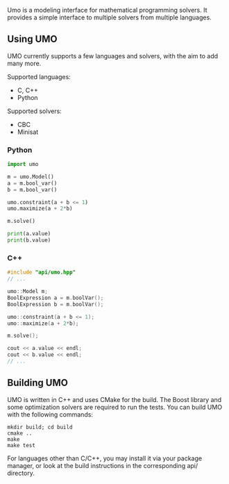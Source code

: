 
Umo is a modeling interface for mathematical programming solvers. It provides a simple interface to multiple solvers from multiple languages.

## Using UMO

UMO currently supports a few languages and solvers, with the aim to add many more.

Supported languages:
* C, C++
* Python 

Supported solvers:
* CBC
* Minisat

### Python
```python
import umo

m = umo.Model()
a = m.bool_var()
b = m.bool_var()

umo.constraint(a + b <= 1)
umo.maximize(a + 2*b)

m.solve()

print(a.value)
print(b.value)
```

### C++
```c++
#include "api/umo.hpp"
// ...

umo::Model m;
BoolExpression a = m.boolVar();
BoolExpression b = m.boolVar();

umo::constraint(a + b <= 1);
umo::maximize(a + 2*b);

m.solve();

cout << a.value << endl;
cout << b.value << endl;
// ...
```

## Building UMO

UMO is written in C++ and uses CMake for the build. The Boost library and some optimization solvers are required to run the tests. You can build UMO with the following commands:

    mkdir build; cd build
    cmake ..
    make
    make test

For languages other than C/C++, you may install it via your package manager, or look at the build instructions in the corresponding api/ directory.

